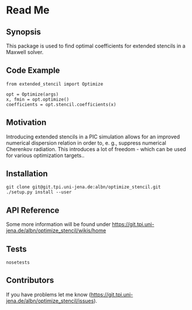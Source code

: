 
Read Me
=======

Synopsis
--------

This package is used to find optimal coefficients for extended stencils in a Maxwell solver.

Code Example
------------

    from extended_stencil import Optimize

    opt = Optimize(args)
    x, fmin = opt.optimize()
    coefficients = opt.stencil.coefficients(x)

Motivation
----------

Introducing extended stencils in a PIC simulation allows for an improved numerical dispersion relation in order to, e. g., suppress numerical Cherenkov radiation.
This introduces a lot of freedom - which can be used for various optimization targets..

Installation
------------

    git clone git@git.tpi.uni-jena.de:albn/optimize_stencil.git
    ./setup.py install --user

API Reference
-------------

Some more information will be found under https://git.tpi.uni-jena.de/albn/optimize_stencil/wikis/home

Tests
-----

    nosetests

Contributors
------------

If you have problems let me know (https://git.tpi.uni-jena.de/albn/optimize_stencil/issues).

<!-- ## License -->

<!--This project is released under the GPL.-->
